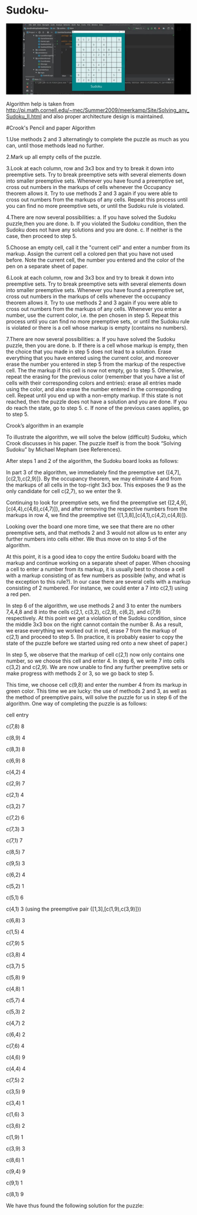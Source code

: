 # Sudoku-
![App screenshot](https://github.com/swarajdesh/Sudoku-/blob/master/Screenshot_20201222-195206__01.jpg)

Algorithm help is taken from http://pi.math.cornell.edu/~mec/Summer2009/meerkamp/Site/Solving_any_Sudoku_II.html and also proper architecture design is maintained.

#Crook's Pencil and paper Algorithm 



1.Use methods 2 and 3 alternatingly to complete the puzzle as much as you can, until those methods lead no further.


2.Mark up all empty cells of the puzzle.


3.Look at each column, row and 3x3 box and try to break it down into preemptive sets. Try to break preemptive sets with several elements down into smaller preemptive sets. Whenever you have found a preemptive set, cross out numbers in the markups of cells whenever the Occupancy theorem allows it. Try to use methods 2 and 3 again if you were able to cross out numbers from the markups of any cells. Repeat this process until you can find no more preemptive sets, or until the Sudoku rule is violated.


4.There are now several possibilities:
a. If you have solved the Sudoku puzzle,then you are done.
b. If you violated the Sudoku condition, then the Sudoku does not have any solutions and you are done.
c. If neither is the case, then proceed to step 5.


5.Choose an empty cell, call it the "current cell" and enter a number from its markup. Assign the current cell a colored pen that you have not used before. Note the current cell, the number you entered and the color of the pen on a separate sheet of paper.


6.Look at each column, row and 3x3 box and try to break it down into preemptive sets. Try to break preemptive sets with several elements down into smaller preemptive sets. Whenever you have found a preemptive set, cross out numbers in the markups of cells whenever the occupancy theorem allows it. Try to use methods 2 and 3 again if you were able to cross out numbers from the markups of any cells. Whenever you enter a number, use the current color, i.e. the pen chosen in step 5.  Repeat this process until you can find no more preemptive sets, or until the Sudoku rule is violated or there is a cell whose markup is empty (contains no numbers).


7.There are now several possibilities:
a. If you have solved the Sudoku puzzle, then you are done.
b. If there is a cell whose markup is empty, then the choice that you made in step 5 does not lead to a solution. Erase everything that you have entered using the current color, and moreover erase the number you entered in step 5 from the markup of the respective cell. The the markup if this cell is now not empty, go to step 5. Otherwise, repeat the erasing for the previous color (remember that you have a list of cells with their corresponding colors and entries): erase all entries made using the color, and also erase the number entered in the corresponding cell. Repeat until you end up with a non-empty markup. If this state is not reached, then the puzzle does not have a solution and you are done. If you do reach the state, go to step 5.
c. If none of the previous cases applies, go to step 5.






Crook’s algorithm in an example



To illustrate the algorithm, we will solve the below (difficult) Sudoku, which Crook discusses in his paper. The puzzle itself is from the book “Solving Sudoku” by Michael Mepham (see References).






After steps 1 and 2 of the algorithm, the Sudoku board looks as follows:






In part 3 of the algorithm, we immediately find the preemptive set {[4,7], [c(2,1),c(2,9)]}. By the occupancy theorem, we may eliminate 4 and  from the markups of all cells in the top-right 3x3 box. This exposes the 9 as the only candidate for cell c(2,7), so we enter the 9.

Continuing to look for preemptive sets, we find the preemptive set {[2,4,9],[c(4,4),c(4,6),c(4,7)]}, and after removing the respective numbers from the markups in row 4, we find the preemptive set {[1,3,8],[c(4,1),c(4,2),c(4,8)]}.

Looking over the board one more time, we see that there are no other preemptive sets, and that methods 2 and 3 would not allow us to enter any further numbers into cells either. We thus move on to step 5 of the algorithm.



At this point, it is a good idea to copy the entire Sudoku board with the markup and continue working on a separate sheet of paper. When choosing a cell to enter a number from its markup, it is usually best to choose a cell with a markup consisting of as few numbers as possible (why, and what is the exception to this rule?). In our case there are several cells with a markup consisting of 2 numbered. For instance, we could enter a 7 into c(2,1) using a red pen.



In step 6 of the algorithm, we use methods 2 and 3 to enter the numbers 7,4,4,8 and 8 into the cells c(2,1, c(3,2), c(2,9), c(6,2), and c(7,9) respectively. At this point we get a violation of the Sudoku condition, since the middle 3x3 box on the right cannot contain the number 8. As a result, we erase everything we worked out in red, erase 7 from the markup of c(2,1) and proceed to step 5. (In practice, it is probably easier to copy the state of the puzzle before we started using red onto a new sheet of paper.)



In step 5, we observe that the markup of cell c(2,1) now only contains one number, so we choose this cell and enter 4. In step 6, we write 7 into cells c(3,2) and c(2,9). We are now unable to find any further preemptive sets or make progress with methods 2 or 3, so we go back to step 5.



This time, we choose cell c(9,8) and enter the number 4 from its markup in green color. This time we are lucky: the use of methods 2 and 3, as well as the method of preemptive pairs, will solve the puzzle for us in step 6 of the algorithm. One way of completing the puzzle is as follows:



cell            entry

c(7,8)        8

c(8,9)        4

c(8,3)        8

c(6,9)        8

c(4,2)        4

c(2,9)        7

c(2,1)        4

c(3,2)        7

c(7,2)        6

c(7,3)        3

c(7,1)        7

c(8,5)        7

c(9,5)        3

c(6,2)        4

c(5,2)        1

c(5,1)        6

c(4,1)        3  (using the preemptive pair {[1,3],[c(1,9),c(3,9)]})

c(6,8)        3

c(1,5)        4

c(7,9)        5

c(3,8)        4       

c(3,7)        5

c(5,8)        9

c(4,8)        1

c(5,7)        4

c(5,3)        2

c(4,7)        2

c(6,4)        2

c(7,6)        4

c(4,6)        9

c(4,4)        4

c(7,5)        2

c(3,5)        9

c(3,4)        1

c(1,6)        3

c(3,6)        2

c(1,9)        1

c(3,9)        3

c(8,6)        1

c(9,4)        9

c(9,1)        1

c(8,1)        9



We have thus found the following solution for the puzzle:



